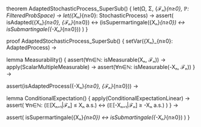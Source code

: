 theorem AdaptedStochasticProcess_SuperSub() {
  let(Ω, Σ, {ℱₙ}_{n≥0}, ℙ: FilteredProbSpace) →
  let({Xₙ}_{n≥0}: StochasticProcess) →
  assert(
    isAdapted({Xₙ}_{n≥0}, {ℱₙ}_{n≥0}) ↔
    (isSupermartingale({Xₙ}_{n≥0}) ↔ isSubmartingale({-Xₙ}_{n≥0}))
  )
}

proof AdaptedStochasticProcess_SuperSub() {
  setVar({Xₙ}_{n≥0}: AdaptedProcess) →
  
  lemma Measurability() {
    assert(∀n∈ℕ: isMeasurable(Xₙ, ℱₙ)) →
    apply(ScalarMultipleMeasurable) →
    assert(∀n∈ℕ: isMeasurable(-Xₙ, ℱₙ))
  } →
  
  assert(isAdaptedProcess({-Xₙ}_{n≥0}, {ℱₙ}_{n≥0})) →
  
  lemma ConditionalExpectation() {
    apply(ConditionalExpectationLinear) →
    assert(
      ∀n∈ℕ: (𝔼[Xₙ₊₁|ℱₙ] ≤ Xₙ a.s.) ↔
      (𝔼[-Xₙ₊₁|ℱₙ] ≥ -Xₙ a.s.)
    )
  } →
  
  assert(
    isSupermartingale({Xₙ}_{n≥0}) ↔ isSubmartingale({-Xₙ}_{n≥0})
  )
}